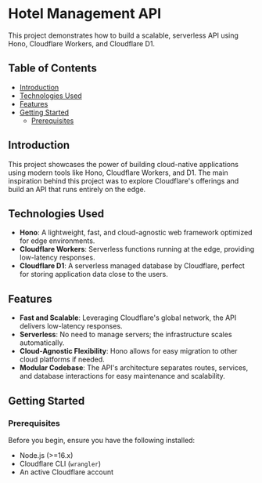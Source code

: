 # Hotel Management API

This project demonstrates how to build a scalable, serverless API using Hono, Cloudflare Workers, and Cloudflare D1. 
## Table of Contents

- [Introduction](#introduction)
- [Technologies Used](#technologies-used)
- [Features](#features)
- [Getting Started](#getting-started)
  - [Prerequisites](#prerequisites)

## Introduction

This project showcases the power of building cloud-native applications using modern tools like Hono, Cloudflare Workers, and D1. The main inspiration behind this project was to explore Cloudflare's offerings and build an API that runs entirely on the edge.

## Technologies Used

- **Hono**: A lightweight, fast, and cloud-agnostic web framework optimized for edge environments.
- **Cloudflare Workers**: Serverless functions running at the edge, providing low-latency responses.
- **Cloudflare D1**: A serverless managed database by Cloudflare, perfect for storing application data close to the users.

## Features

- **Fast and Scalable**: Leveraging Cloudflare's global network, the API delivers low-latency responses.
- **Serverless**: No need to manage servers; the infrastructure scales automatically.
- **Cloud-Agnostic Flexibility**: Hono allows for easy migration to other cloud platforms if needed.
- **Modular Codebase**: The API's architecture separates routes, services, and database interactions for easy maintenance and scalability.

## Getting Started

### Prerequisites

Before you begin, ensure you have the following installed:

- Node.js (>=16.x)
- Cloudflare CLI (`wrangler`)
- An active Cloudflare account

